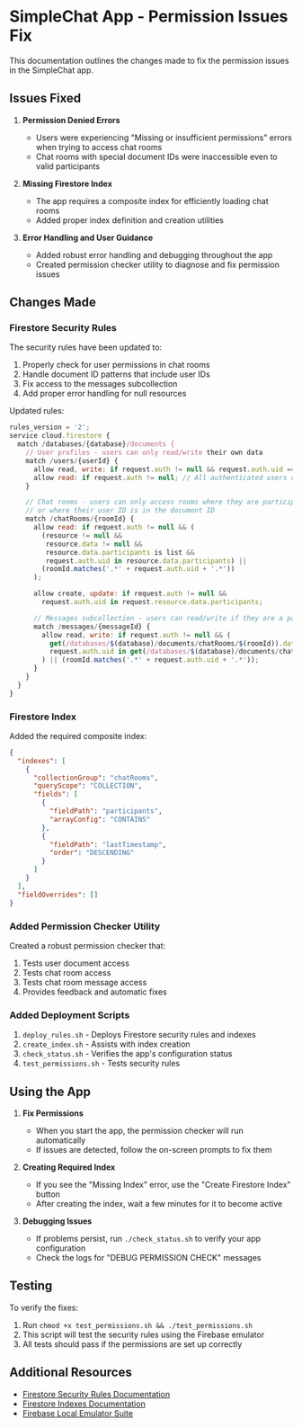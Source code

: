 # SimpleChat App - Permission Issues Fix

This documentation outlines the changes made to fix the permission issues in the SimpleChat app.

## Issues Fixed

1. **Permission Denied Errors**

   - Users were experiencing "Missing or insufficient permissions" errors when trying to access chat rooms
   - Chat rooms with special document IDs were inaccessible even to valid participants

2. **Missing Firestore Index**

   - The app requires a composite index for efficiently loading chat rooms
   - Added proper index definition and creation utilities

3. **Error Handling and User Guidance**
   - Added robust error handling and debugging throughout the app
   - Created permission checker utility to diagnose and fix permission issues

## Changes Made

### Firestore Security Rules

The security rules have been updated to:

1. Properly check for user permissions in chat rooms
2. Handle document ID patterns that include user IDs
3. Fix access to the messages subcollection
4. Add proper error handling for null resources

Updated rules:

```javascript
rules_version = '2';
service cloud.firestore {
  match /databases/{database}/documents {
    // User profiles - users can only read/write their own data
    match /users/{userId} {
      allow read, write: if request.auth != null && request.auth.uid == userId;
      allow read: if request.auth != null; // All authenticated users can see other users
    }

    // Chat rooms - users can only access rooms where they are participants
    // or where their user ID is in the document ID
    match /chatRooms/{roomId} {
      allow read: if request.auth != null && (
        (resource != null &&
         resource.data != null &&
         resource.data.participants is list &&
         request.auth.uid in resource.data.participants) ||
        (roomId.matches('.*' + request.auth.uid + '.*'))
      );

      allow create, update: if request.auth != null &&
        request.auth.uid in request.resource.data.participants;

      // Messages subcollection - users can read/write if they are a participant in the parent room
      match /messages/{messageId} {
        allow read, write: if request.auth != null && (
          get(/databases/$(database)/documents/chatRooms/$(roomId)).data.participants is list &&
          request.auth.uid in get(/databases/$(database)/documents/chatRooms/$(roomId)).data.participants
        ) || (roomId.matches('.*' + request.auth.uid + '.*'));
      }
    }
  }
}
```

### Firestore Index

Added the required composite index:

```json
{
  "indexes": [
    {
      "collectionGroup": "chatRooms",
      "queryScope": "COLLECTION",
      "fields": [
        {
          "fieldPath": "participants",
          "arrayConfig": "CONTAINS"
        },
        {
          "fieldPath": "lastTimestamp",
          "order": "DESCENDING"
        }
      ]
    }
  ],
  "fieldOverrides": []
}
```

### Added Permission Checker Utility

Created a robust permission checker that:

1. Tests user document access
2. Tests chat room access
3. Tests chat room message access
4. Provides feedback and automatic fixes

### Added Deployment Scripts

1. `deploy_rules.sh` - Deploys Firestore security rules and indexes
2. `create_index.sh` - Assists with index creation
3. `check_status.sh` - Verifies the app's configuration status
4. `test_permissions.sh` - Tests security rules

## Using the App

1. **Fix Permissions**

   - When you start the app, the permission checker will run automatically
   - If issues are detected, follow the on-screen prompts to fix them

2. **Creating Required Index**

   - If you see the "Missing Index" error, use the "Create Firestore Index" button
   - After creating the index, wait a few minutes for it to become active

3. **Debugging Issues**
   - If problems persist, run `./check_status.sh` to verify your app configuration
   - Check the logs for "DEBUG PERMISSION CHECK" messages

## Testing

To verify the fixes:

1. Run `chmod +x test_permissions.sh && ./test_permissions.sh`
2. This script will test the security rules using the Firebase emulator
3. All tests should pass if the permissions are set up correctly

## Additional Resources

- [Firestore Security Rules Documentation](https://firebase.google.com/docs/firestore/security/get-started)
- [Firestore Indexes Documentation](https://firebase.google.com/docs/firestore/query-data/indexing)
- [Firebase Local Emulator Suite](https://firebase.google.com/docs/emulator-suite)
